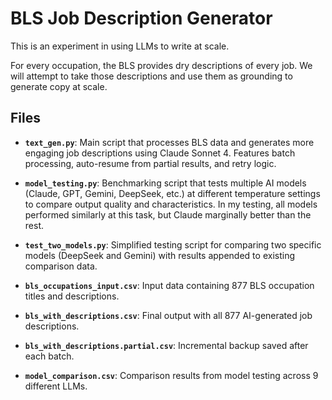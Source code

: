 # BLS Job Description Generator

This is an experiment in using LLMs to write at scale.

For every occupation, the BLS provides dry descriptions of every job. We will attempt to take those descriptions and use them as grounding to generate copy at scale.

## Files

- **`text_gen.py`**: Main script that processes BLS data and generates more engaging job descriptions using Claude Sonnet 4. Features batch processing, auto-resume from partial results, and retry logic.

- **`model_testing.py`**: Benchmarking script that tests multiple AI models (Claude, GPT, Gemini, DeepSeek, etc.) at different temperature settings to compare output quality and characteristics. In my testing, all models performed similarly at this task, but Claude marginally better than the rest.

- **`test_two_models.py`**: Simplified testing script for comparing two specific models (DeepSeek and Gemini) with results appended to existing comparison data.

- **`bls_occupations_input.csv`**: Input data containing 877 BLS occupation titles and descriptions.

- **`bls_with_descriptions.csv`**: Final output with all 877 AI-generated job descriptions.

- **`bls_with_descriptions.partial.csv`**: Incremental backup saved after each batch.

- **`model_comparison.csv`**: Comparison results from model testing across 9 different LLMs.